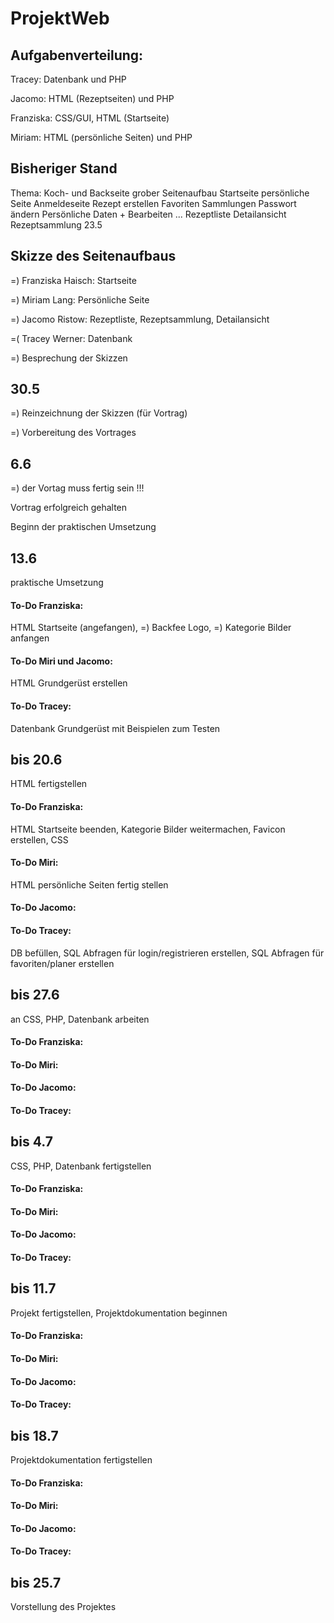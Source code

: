 # ProjektWeb

## Aufgabenverteilung:

Tracey: Datenbank und PHP

Jacomo: HTML (Rezeptseiten) und PHP

Franziska: CSS/GUI, HTML (Startseite)

Miriam: HTML (persönliche Seiten) und PHP 

## Bisheriger Stand

Thema: Koch- und Backseite
grober Seitenaufbau
Startseite
persönliche Seite
Anmeldeseite
Rezept erstellen
Favoriten
Sammlungen
Passwort ändern
Persönliche Daten + Bearbeiten 
...
Rezeptliste
Detailansicht
Rezeptsammlung
23.5

## Skizze des Seitenaufbaus 

  =)  Franziska Haisch: Startseite

  =)  Miriam Lang: Persönliche Seite

  =)  Jacomo Ristow: Rezeptliste, Rezeptsammlung, Detailansicht

  =(  Tracey Werner: Datenbank

=) Besprechung der Skizzen

## 30.5

=) Reinzeichnung der Skizzen (für Vortrag)

=) Vorbereitung des Vortrages

## 6.6

=) der Vortag muss fertig sein !!!

Vortrag erfolgreich gehalten

Beginn der praktischen Umsetzung

## 13.6
praktische Umsetzung

#### To-Do Franziska:
HTML Startseite (angefangen),
=) Backfee Logo,
=) Kategorie Bilder anfangen
#### To-Do Miri und Jacomo:
HTML Grundgerüst erstellen
#### To-Do Tracey:
Datenbank Grundgerüst mit Beispielen zum Testen


## bis 20.6
HTML fertigstellen

#### To-Do Franziska:
HTML Startseite beenden,
Kategorie Bilder weitermachen,
Favicon erstellen,
CSS
#### To-Do Miri:
HTML persönliche Seiten fertig stellen
#### To-Do Jacomo:

#### To-Do Tracey:
DB befüllen, 
SQL Abfragen für login/registrieren erstellen,
SQL Abfragen für favoriten/planer erstellen

## bis 27.6
an CSS, PHP, Datenbank arbeiten

#### To-Do Franziska:

#### To-Do Miri:

#### To-Do Jacomo:

#### To-Do Tracey:


## bis 4.7
CSS, PHP, Datenbank fertigstellen

#### To-Do Franziska:

#### To-Do Miri:

#### To-Do Jacomo:

#### To-Do Tracey:


## bis 11.7
Projekt fertigstellen, Projektdokumentation beginnen

#### To-Do Franziska:

#### To-Do Miri:

#### To-Do Jacomo:

#### To-Do Tracey:

## bis 18.7
Projektdokumentation fertigstellen

#### To-Do Franziska:

#### To-Do Miri:

#### To-Do Jacomo:

#### To-Do Tracey:

## bis 25.7
Vorstellung des Projektes
